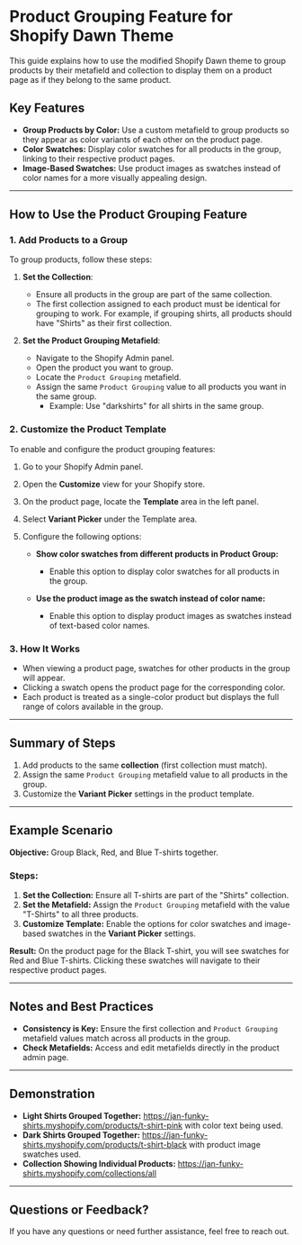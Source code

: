 # Product Grouping Feature for Shopify Dawn Theme

This guide explains how to use the modified Shopify Dawn theme to group products by their metafield and collection to display them on a product page as if they belong to the same product. 

## Key Features
- **Group Products by Color:** Use a custom metafield to group products so they appear as color variants of each other on the product page.
- **Color Swatches:** Display color swatches for all products in the group, linking to their respective product pages.
- **Image-Based Swatches:** Use product images as swatches instead of color names for a more visually appealing design.

---

## How to Use the Product Grouping Feature

### 1. **Add Products to a Group**
To group products, follow these steps:

1. **Set the Collection**:
   - Ensure all products in the group are part of the same collection.
   - The first collection assigned to each product must be identical for grouping to work. For example, if grouping shirts, all products should have "Shirts" as their first collection.

2. **Set the Product Grouping Metafield**:
   - Navigate to the Shopify Admin panel.
   - Open the product you want to group.
   - Locate the `Product Grouping` metafield.
   - Assign the same `Product Grouping` value to all products you want in the same group.
     - Example: Use "darkshirts" for all shirts in the same group.

### 2. **Customize the Product Template**
To enable and configure the product grouping features:

1. Go to your Shopify Admin panel.
2. Open the **Customize** view for your Shopify store.
3. On the product page, locate the **Template** area in the left panel.
4. Select **Variant Picker** under the Template area.
5. Configure the following options:

   - **Show color swatches from different products in Product Group:**
     - Enable this option to display color swatches for all products in the group.

   - **Use the product image as the swatch instead of color name:**
     - Enable this option to display product images as swatches instead of text-based color names.

### 3. **How It Works**
- When viewing a product page, swatches for other products in the group will appear.
- Clicking a swatch opens the product page for the corresponding color.
- Each product is treated as a single-color product but displays the full range of colors available in the group.

---

## Summary of Steps
1. Add products to the same **collection** (first collection must match).
2. Assign the same `Product Grouping` metafield value to all products in the group.
3. Customize the **Variant Picker** settings in the product template.

---

## Example Scenario
**Objective:** Group Black, Red, and Blue T-shirts together.

### Steps:
1. **Set the Collection:** Ensure all T-shirts are part of the "Shirts" collection.
2. **Set the Metafield:** Assign the `Product Grouping` metafield with the value "T-Shirts" to all three products.
3. **Customize Template:** Enable the options for color swatches and image-based swatches in the **Variant Picker** settings.

**Result:** On the product page for the Black T-shirt, you will see swatches for Red and Blue T-shirts. Clicking these swatches will navigate to their respective product pages.

---

## Notes and Best Practices
- **Consistency is Key:** Ensure the first collection and `Product Grouping` metafield values match across all products in the group.
- **Check Metafields:** Access and edit metafields directly in the product admin page.

---

## Demonstration
- **Light Shirts Grouped Together:** https://jan-funky-shirts.myshopify.com/products/t-shirt-pink with color text being used.
- **Dark Shirts Grouped Together:** https://jan-funky-shirts.myshopify.com/products/t-shirt-black with product image swatches used.
- **Collection Showing Individual Products:** https://jan-funky-shirts.myshopify.com/collections/all 

---

## Questions or Feedback?
If you have any questions or need further assistance, feel free to reach out.



